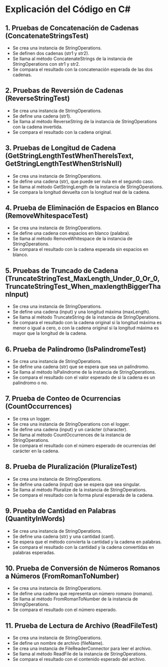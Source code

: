 # Explicación del Código en C#

## 1. Pruebas de Concatenación de Cadenas (ConcatenateStringsTest)

- Se crea una instancia de StringOperations.
- Se definen dos cadenas (str1 y str2).
- Se llama al método ConcatenateStrings de la instancia de StringOperations con str1 y str2.
- Se compara el resultado con la concatenación esperada de las dos cadenas.

## 2. Pruebas de Reversión de Cadenas (ReverseStringTest)

- Se crea una instancia de StringOperations.
- Se define una cadena (str1).
- Se llama al método ReverseString de la instancia de StringOperations con la cadena invertida.
- Se compara el resultado con la cadena original.

## 3. Pruebas de Longitud de Cadena (GetStringLengthTestWhenThereIsText, GetStringLengthTestWhenStrIsNull)

- Se crea una instancia de StringOperations.
- Se define una cadena (str), que puede ser nula en el segundo caso.
- Se llama al método GetStringLength de la instancia de StringOperations.
- Se compara la longitud devuelta con la longitud real de la cadena.

## 4. Prueba de Eliminación de Espacios en Blanco (RemoveWhitespaceTest)

- Se crea una instancia de StringOperations.
- Se define una cadena con espacios en blanco (palabra).
- Se llama al método RemoveWhitespace de la instancia de StringOperations.
- Se compara el resultado con la cadena esperada sin espacios en blanco.

## 5. Pruebas de Truncado de Cadena (TruncateStringTest_MaxLength_Under_0_Or_0, TruncateStringTest_When_maxlengthBiggerThanInput)

- Se crea una instancia de StringOperations.
- Se define una cadena (input) y una longitud máxima (maxLength).
- Se llama al método TruncateString de la instancia de StringOperations.
- Se compara el resultado con la cadena original si la longitud máxima es menor o igual a cero, o con la cadena original si la longitud máxima es mayor que la longitud de la cadena.

## 6. Prueba de Palíndromo (IsPalindromeTest)

- Se crea una instancia de StringOperations.
- Se define una cadena (str) que se espera que sea un palíndromo.
- Se llama al método IsPalindrome de la instancia de StringOperations.
- Se compara el resultado con el valor esperado de si la cadena es un palíndromo o no.

## 7. Prueba de Conteo de Ocurrencias (CountOccurrences)

- Se crea un logger.
- Se crea una instancia de StringOperations con el logger.
- Se define una cadena (input) y un carácter (character).
- Se llama al método CountOccurrences de la instancia de StringOperations.
- Se compara el resultado con el número esperado de ocurrencias del carácter en la cadena.

## 8. Prueba de Pluralización (PluralizeTest)

- Se crea una instancia de StringOperations.
- Se define una cadena (input) que se espera que sea singular.
- Se llama al método Pluralize de la instancia de StringOperations.
- Se compara el resultado con la forma plural esperada de la cadena.

## 9. Prueba de Cantidad en Palabras (QuantityInWords)

- Se crea una instancia de StringOperations.
- Se define una cadena (str) y una cantidad (cant).
- Se espera que el método convierta la cantidad y la cadena en palabras.
- Se compara el resultado con la cantidad y la cadena convertidas en palabras esperadas.

## 10. Prueba de Conversión de Números Romanos a Números (FromRomanToNumber)

- Se crea una instancia de StringOperations.
- Se define una cadena que representa un número romano (romano).
- Se llama al método FromRomanToNumber de la instancia de StringOperations.
- Se compara el resultado con el número esperado.

## 11. Prueba de Lectura de Archivo (ReadFileTest)

- Se crea una instancia de StringOperations.
- Se define un nombre de archivo (fileName).
- Se crea una instancia de FileReaderConnector para leer el archivo.
- Se llama al método ReadFile de la instancia de StringOperations.
- Se compara el resultado con el contenido esperado del archivo.
 
